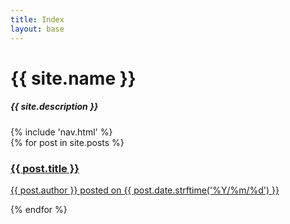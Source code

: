 ```yaml
---
title: Index
layout: base 
---
```


<div class="header">
	<h1>{{ site.name }}</h1>
	<h5>{{ site.description }}</h5>
	{% include 'nav.html' %}
</div>
<div class="posts">
	{% for post in site.posts %}
	<a href="{{ post.url }}">
		<h3>{{ post.title }}</h3>
		<p class="meta">{{ post.author }} posted on {{ post.date.strftime('%Y/%m/%d') }}</p>
	</a>
	{% endfor %}
</div>
